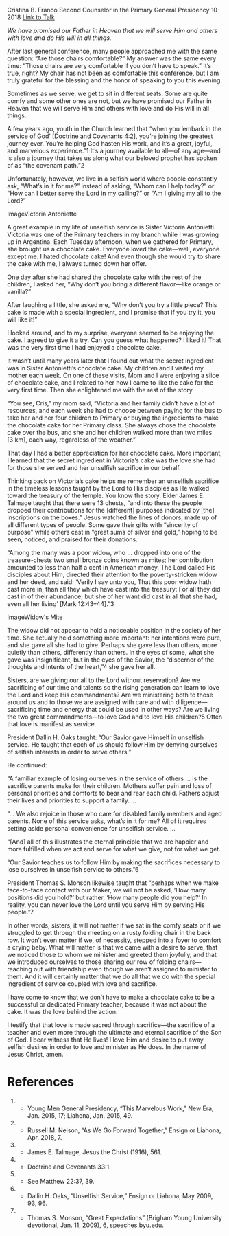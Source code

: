 Cristina B. Franco
Second Counselor in the Primary General Presidency
10-2018
[Link to Talk](https://www.churchofjesuschrist.org/study/general-conference/2018/10/the-joy-of-unselfish-service?lang=eng)

_We have promised our Father in Heaven that we will serve Him and others with love and do His will in all things._

After last general conference, many people approached me with the same question: “Are those chairs comfortable?” My answer was the same every time: “Those chairs are very comfortable if you don’t have to speak.” It’s true, right? My chair has not been as comfortable this conference, but I am truly grateful for the blessing and the honor of speaking to you this evening.

Sometimes as we serve, we get to sit in different seats. Some are quite comfy and some other ones are not, but we have promised our Father in Heaven that we will serve Him and others with love and do His will in all things.

A few years ago, youth in the Church learned that “when you ‘embark in the service of God’ [Doctrine and Covenants 4:2], you’re joining the greatest journey ever. You’re helping God hasten His work, and it’s a great, joyful, and marvelous experience.”1 It’s a journey available to all—of any age—and is also a journey that takes us along what our beloved prophet has spoken of as “the covenant path.”2

Unfortunately, however, we live in a selfish world where people constantly ask, “What’s in it for me?” instead of asking, “Whom can I help today?” or “How can I better serve the Lord in my calling?” or “Am I giving my all to the Lord?”



  ImageVictoria Antoniette

A great example in my life of unselfish service is Sister Victoria Antonietti. Victoria was one of the Primary teachers in my branch while I was growing up in Argentina. Each Tuesday afternoon, when we gathered for Primary, she brought us a chocolate cake. Everyone loved the cake—well, everyone except me. I hated chocolate cake! And even though she would try to share the cake with me, I always turned down her offer.

One day after she had shared the chocolate cake with the rest of the children, I asked her, “Why don’t you bring a different flavor—like orange or vanilla?”

After laughing a little, she asked me, “Why don’t you try a little piece? This cake is made with a special ingredient, and I promise that if you try it, you will like it!”

I looked around, and to my surprise, everyone seemed to be enjoying the cake. I agreed to give it a try. Can you guess what happened? I liked it! That was the very first time I had enjoyed a chocolate cake.

It wasn’t until many years later that I found out what the secret ingredient was in Sister Antonietti’s chocolate cake. My children and I visited my mother each week. On one of these visits, Mom and I were enjoying a slice of chocolate cake, and I related to her how I came to like the cake for the very first time. Then she enlightened me with the rest of the story.

“You see, Cris,” my mom said, “Victoria and her family didn’t have a lot of resources, and each week she had to choose between paying for the bus to take her and her four children to Primary or buying the ingredients to make the chocolate cake for her Primary class. She always chose the chocolate cake over the bus, and she and her children walked more than two miles [3 km], each way, regardless of the weather.”

That day I had a better appreciation for her chocolate cake. More important, I learned that the secret ingredient in Victoria’s cake was the love she had for those she served and her unselfish sacrifice in our behalf.

Thinking back on Victoria’s cake helps me remember an unselfish sacrifice in the timeless lessons taught by the Lord to His disciples as He walked toward the treasury of the temple. You know the story. Elder James E. Talmage taught that there were 13 chests, “and into these the people dropped their contributions for the [different] purposes indicated by [the] inscriptions on the boxes.” Jesus watched the lines of donors, made up of all different types of people. Some gave their gifts with “sincerity of purpose” while others cast in “great sums of silver and gold,” hoping to be seen, noticed, and praised for their donations.

“Among the many was a poor widow, who … dropped into one of the treasure-chests two small bronze coins known as mites; her contribution amounted to less than half a cent in American money. The Lord called His disciples about Him, directed their attention to the poverty-stricken widow and her deed, and said: ‘Verily I say unto you, That this poor widow hath cast more in, than all they which have cast into the treasury: For all they did cast in of their abundance; but she of her want did cast in all that she had, even all her living’ [Mark 12:43–44].”3

  ImageWidow's Mite

The widow did not appear to hold a noticeable position in the society of her time. She actually held something more important: her intentions were pure, and she gave all she had to give. Perhaps she gave less than others, more quietly than others, differently than others. In the eyes of some, what she gave was insignificant, but in the eyes of the Savior, the “discerner of the thoughts and intents of the heart,”4 she gave her all.

Sisters, are we giving our all to the Lord without reservation? Are we sacrificing of our time and talents so the rising generation can learn to love the Lord and keep His commandments? Are we ministering both to those around us and to those we are assigned with care and with diligence—sacrificing time and energy that could be used in other ways? Are we living the two great commandments—to love God and to love His children?5 Often that love is manifest as service.

President Dallin H. Oaks taught: “Our Savior gave Himself in unselfish service. He taught that each of us should follow Him by denying ourselves of selfish interests in order to serve others.”

He continued:

“A familiar example of losing ourselves in the service of others … is the sacrifice parents make for their children. Mothers suffer pain and loss of personal priorities and comforts to bear and rear each child. Fathers adjust their lives and priorities to support a family. …

“… We also rejoice in those who care for disabled family members and aged parents. None of this service asks, what’s in it for me? All of it requires setting aside personal convenience for unselfish service. …

“[And] all of this illustrates the eternal principle that we are happier and more fulfilled when we act and serve for what we give, not for what we get.

“Our Savior teaches us to follow Him by making the sacrifices necessary to lose ourselves in unselfish service to others.”6

President Thomas S. Monson likewise taught that “perhaps when we make face-to-face contact with our Maker, we will not be asked, ‘How many positions did you hold?’ but rather, ‘How many people did you help?’ In reality, you can never love the Lord until you serve Him by serving His people.”7

In other words, sisters, it will not matter if we sat in the comfy seats or if we struggled to get through the meeting on a rusty folding chair in the back row. It won’t even matter if we, of necessity, stepped into a foyer to comfort a crying baby. What will matter is that we came with a desire to serve, that we noticed those to whom we minister and greeted them joyfully, and that we introduced ourselves to those sharing our row of folding chairs—reaching out with friendship even though we aren’t assigned to minister to them. And it will certainly matter that we do all that we do with the special ingredient of service coupled with love and sacrifice.

I have come to know that we don’t have to make a chocolate cake to be a successful or dedicated Primary teacher, because it was not about the cake. It was the love behind the action.

I testify that that love is made sacred through sacrifice—the sacrifice of a teacher and even more through the ultimate and eternal sacrifice of the Son of God. I bear witness that He lives! I love Him and desire to put away selfish desires in order to love and minister as He does. In the name of Jesus Christ, amen.

# References
1. - Young Men General Presidency, “This Marvelous Work,” New Era, Jan. 2015, 17; Liahona, Jan. 2015, 49.
2. - Russell M. Nelson, “As We Go Forward Together,” Ensign or Liahona, Apr. 2018, 7.
3. - James E. Talmage, Jesus the Christ (1916), 561.
4. - Doctrine and Covenants 33:1.
5. - See Matthew 22:37, 39.
6. - Dallin H. Oaks, “Unselfish Service,” Ensign or Liahona, May 2009, 93, 96.
7. - Thomas S. Monson, “Great Expectations” (Brigham Young University devotional, Jan. 11, 2009), 6, speeches.byu.edu.